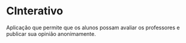 # CInterativo
Aplicação que permite que os alunos possam avaliar  os professores e publicar sua opinião anonimamente.
